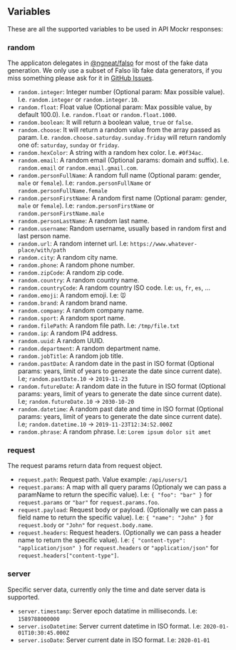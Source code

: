 ## Variables

These are all the supported variables to be used in API Mockr responses:

### random

The applicaton delegates in [@ngneat/falso](https://github.com/ngneat/falso) for most of the fake data generation. We only use a subset of Falso lib fake data generators, if you miss something please ask for it in [GitHub Issues](https://github.com/rsc1975/api-mockr/issues).

* `random.integer`: Integer number (Optional param: Max possible value). I.e. `random.integer` or `random.integer.10`.
* `random.float`: Float value (Optional param: Max possible value, by default 100.0). I.e. `random.float` or `random.float.1000`.
* `random.boolean`: It will return a boolean value, `true` or `false`.
* `random.choose`: It will return a random value from the array passed as param. I.e. `random.choose.saturday.sunday.friday` will return randomly one of: `saturday`, `sunday` or `friday`.
* `random.hexColor`: A string with a random hex color. I.e. `#0f34ac`.
* `random.email`: A random email (Optional params: domain and suffix). I.e. `random.email` or `random.email.gmail.com`.
* `random.personFullName`: A random full name (Optional param: gender, `male` or `female`). I.e: `random.personFullName` or `random.personFullName.female`
* `random.personFirstName`: A random first name (Optional param: gender, `male` or `female`). I.e: `random.personFirstName` or `random.personFirstName.male`
* `random.personLastName`: A random last name.
* `random.username`: Random username, usually based in random first and last person name.
* `random.url`: A random internet url. I.e: `https://www.whatever-place/with/path`
* `random.city`: A random city name.
* `random.phone`: A random phone number.
* `random.zipCode`: A random zip code.
* `random.country`: A random country name.
* `random.countryCode`: A random country ISO code. I.e: `us`, `fr`, `es`, ...
* `random.emoji`: A random emoji. I.e: `🐭`
* `random.brand`: A random brand name.
* `random.company`: A random company name.
* `random.sport`: A random sport name.
* `random.filePath`: A random file path. I.e: `/tmp/file.txt`
* `random.ip`: A random IP4 address.
* `random.uuid`: A random UUID.
* `random.department`: A random department name.
* `random.jobTitle`: A random job title.
* `random.pastDate`: A random date in the past in ISO format (Optional params: years, limit of years to generate the date since current date). I.e; `random.pastDate.10` -> `2019-11-23`
* `random.futureDate`: A random date in the future in ISO format (Optional params: years, limit of years to generate the date since current date). I.e; `random.futureDate.10` -> `2030-10-20`
* `random.datetime`: A random past date and time in ISO format (Optional params: years, limit of years to generate the date since current date). I.e; `random.datetime.10` -> `2019-11-23T12:34:52.000Z`
* `random.phrase`: A random phrase. I.e: `Lorem ipsum dolor sit amet`

### request

The request params return data from request object.

* `request.path`: Request path. Value example: `/api/users/1`
* `request.params`: A map with all query params (Optionaly we can pass a paramName to return the specific value). I.e: `{ "foo": "bar" }` for `request.params` or `"bar"` for `request.params.foo`.
* `request.payload`: Request body or payload. (Optionally we can pass a field name to return the specific value). I.e: `{ "name": "John" }` for `request.body` or `"John"` for `request.body.name`.
* `request.headers`: Request headers. (Optionally we can pass a header name to return the specific value). I.e: `{ "content-type": "application/json" }` for `request.headers` or `"application/json"` for `request.headers["content-type"]`.

### server

Specific server data, currently only the time and date server data is supported.

* `server.timestamp`: Server epoch datatime in milliseconds. I.e: `1589788000000`
* `server.isoDatetime`: Server current datetime in ISO format. I.e: `2020-01-01T10:30:45.000Z`
* `server.isoDate`: Server current date in ISO format. I.e: `2020-01-01`



